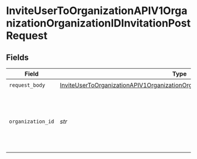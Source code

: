 # InviteUserToOrganizationAPIV1OrganizationOrganizationIDInvitationPostRequest


## Fields

| Field                                                                                                                                                                                                 | Type                                                                                                                                                                                                  | Required                                                                                                                                                                                              | Description                                                                                                                                                                                           |
| ----------------------------------------------------------------------------------------------------------------------------------------------------------------------------------------------------- | ----------------------------------------------------------------------------------------------------------------------------------------------------------------------------------------------------- | ----------------------------------------------------------------------------------------------------------------------------------------------------------------------------------------------------- | ----------------------------------------------------------------------------------------------------------------------------------------------------------------------------------------------------- |
| `request_body`                                                                                                                                                                                        | [InviteUserToOrganizationAPIV1OrganizationOrganizationIDInvitationPostUserInvitation](../../models/operations/inviteusertoorganizationapiv1organizationorganizationidinvitationpostuserinvitation.md) | :heavy_check_mark:                                                                                                                                                                                    | N/A                                                                                                                                                                                                   |
| `organization_id`                                                                                                                                                                                     | *str*                                                                                                                                                                                                 | :heavy_check_mark:                                                                                                                                                                                    | A unique identifier of the organization. You can obtain it from Get Organization.                                                                                                                     |